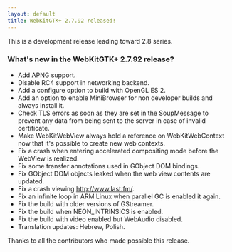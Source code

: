 ```yaml
---
layout: default
title: WebKitGTK+ 2.7.92 released!
---
```


This is a development release leading toward 2.8 series.

### What's new in the WebKitGTK+ 2.7.92 release?

 - Add APNG support.
 - Disable RC4 support in networking backend.
 - Add a configure option to build with OpenGL ES 2.
 - Add an option to enable MiniBrowser for non developer builds and always install it.
 - Check TLS errors as soon as they are set in the SoupMessage to prevent any data
   from being sent to the server in case of invalid certificate.
 - Make WebKitWebView always hold a reference on WebKitWebContext now that it's
   possible to create new web contexts.
 - Fix a crash when entering accelerated compositing mode before the WebView is
   realized.
 - Fix some transfer annotations used in GObject DOM bindings.
 - Fix GObject DOM objects leaked when the web view contents are updated.
 - Fix a crash viewing http://www.last.fm/.
 - Fix an infinite loop in ARM Linux when parallel GC is enabled it again.
 - Fix the build with older versions of GStreamer.
 - Fix the build when NEON_INTRINSICS is enabled.
 - Fix the build with video enabled but WebAudio disabled.
 - Translation updates: Hebrew, Polish.

Thanks to all the contributors who made possible this release.
